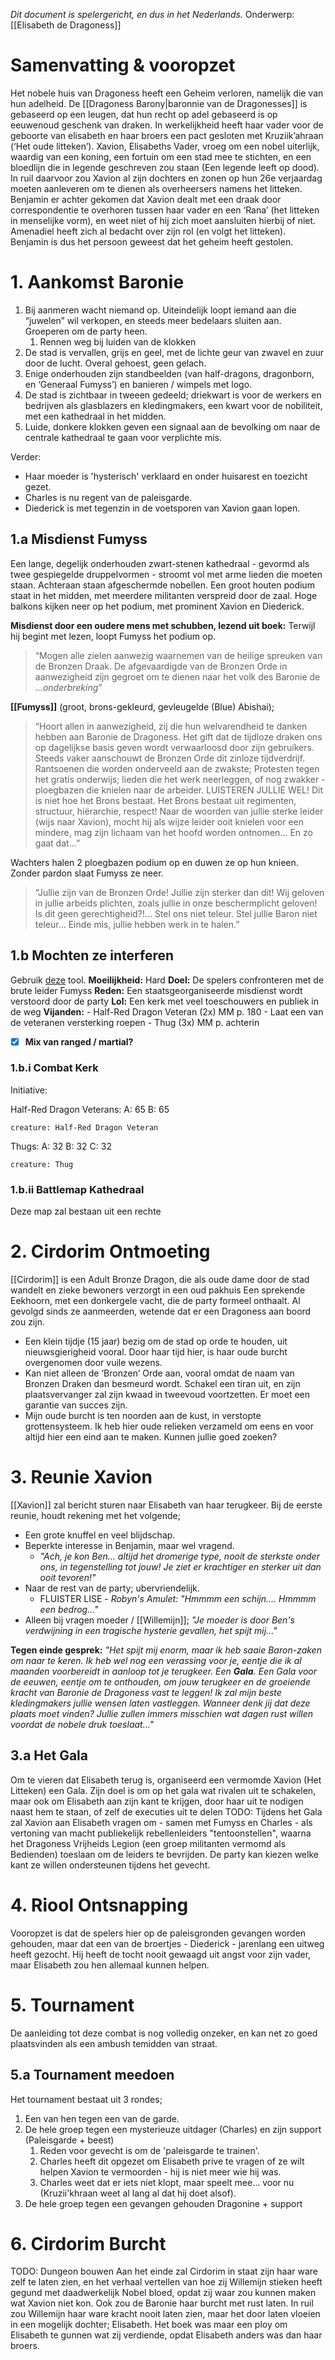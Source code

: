 *Dit document is spelergericht, en dus in het Nederlands.*
Onderwerp: [[Elisabeth de Dragoness]]
# Samenvatting & vooropzet
Het nobele huis van Dragoness heeft een Geheim verloren, namelijk die van hun adelheid. De [[Dragoness Barony|baronnie van de Dragonesses]] is gebaseerd op een leugen, dat hun recht op adel gebaseerd is op eeuwenoud geschenk van draken. In werkelijkheid heeft haar vader voor de geboorte van elisabeth en haar broers een pact gesloten met Kruziik’ahraan (‘Het oude litteken’). Xavion, Elisabeths Vader, vroeg om een nobel uiterlijk, waardig van een koning, een fortuin om een stad mee te stichten, en een bloedlijn die in legende geschreven zou staan (Een legende leeft op dood). In ruil daarvoor zou Xavion al zijn dochters en zonen op hun 26e verjaardag moeten aanleveren om te dienen als overheersers namens het litteken. Benjamin er achter gekomen dat Xavion dealt met een draak door correspondentie te overhoren tussen haar vader en een ‘Rana’ (het litteken in menselijke vorm), en weet niet of hij zich moet aansluiten hierbij of niet. Amenadiel heeft zich al bedacht over zijn rol (en volgt het litteken). Benjamin is dus het persoon geweest dat het geheim heeft gestolen.
# 1. Aankomst Baronie
1. Bij aanmeren wacht niemand op. Uiteindelijk loopt iemand aan die “juwelen” wil verkopen, en steeds meer bedelaars sluiten aan. Groeperen om de party heen. 
	1. Rennen weg bij luiden van de klokken
2. De stad is vervallen, grijs en geel, met de lichte geur van zwavel en zuur door de lucht. Overal gehoest, geen gelach.
3. Enige onderhouden zijn standbeelden (van half-dragons, dragonborn, en ‘Generaal Fumyss’) en banieren / wimpels met logo. 
4. De stad is zichtbaar in tweeen gedeeld; driekwart is voor de werkers en bedrijven als glasblazers en kledingmakers, een kwart voor de nobiliteit, met een kathedraal in het midden.
5. Luide, donkere klokken geven een signaal aan de bevolking om naar de centrale kathedraal te gaan voor verplichte mis.

Verder:
- Haar moeder is 'hysterisch' verklaard en onder huisarest en toezicht gezet.
- Charles is nu regent van de paleisgarde. 
- Diederick is met tegenzin in de voetsporen van Xavion gaan lopen.
## 1.a Misdienst Fumyss
Een lange, degelijk onderhouden zwart-stenen kathedraal - gevormd als twee gespiegelde druppelvormen - stroomt vol met arme lieden die moeten staan. Achteraan staan afgeschermde nobellen. Een groot houten podium staat in het midden, met meerdere militanten verspreid door de zaal. Hoge balkons kijken neer op het podium, met prominent Xavion en Diederick.

**Misdienst door een oudere mens met schubben, lezend uit boek:**
Terwijl hij begint met lezen, loopt Fumyss het podium op.
>“Mogen alle zielen aanwezig waarnemen van de heilige spreuken van de Bronzen Draak. De afgevaardigde van de Bronzen Orde in aanwezigheid zijn gegroet om te dienen naar het volk des Baronie de *…onderbreking*”

**[[Fumyss]]** (groot, brons-gekleurd, gevleugelde (Blue) Abishai);
>“Hoort allen in aanwezigheid, zij die hun welvarendheid te danken hebben aan Baronie de Dragoness. Het gift dat de tijdloze draken ons op dagelijkse basis geven wordt verwaarloosd door zijn gebruikers. Steeds vaker aanschouwt de Bronzen Orde dit zinloze tijdverdrijf. Rantsoenen die worden onderveeld aan de zwakste; Protesten tegen het gratis onderwijs; lieden die het werk neerleggen, of nog zwakker - ploegbazen die knielen naar de arbeider. LUISTEREN JULLIE WEL! Dit is niet hoe het Brons bestaat. Het Brons bestaat uit regimenten, structuur, hiërarchie, respect! Naar de woorden van jullie sterke leider (wijs naar Xavion), mocht hij als wijze leider ooit knielen voor een mindere, mag zijn lichaam van het hoofd worden ontnomen… En zo gaat dat…”

Wachters halen 2 ploegbazen podium op en duwen ze op hun knieen. Zonder pardon slaat Fumyss ze neer.

>“Jullie zijn van de Bronzen Orde! Jullie zijn sterker dan dit! Wij geloven in jullie arbeids plichten, zoals jullie in onze beschermplicht geloven! Is dit geen gerechtigheid?!... Stel ons niet teleur. Stel jullie Baron niet teleur… Einde mis, jullie hebben werk in te halen.”
## 1.b Mochten ze interferen
Gebruik [deze](https://www.dndbeyond.com/encounter-builder) tool.
**Moeilijkheid:** Hard
**Doel:** De spelers confronteren met de brute leider Fumyss
**Reden:** Een staatsgeorganiseerde misdienst wordt verstoord door de party
**Lol:** Een kerk met veel toeschouwers en publiek in de weg
**Vijanden:** 
	- Half-Red Dragon Veteran (2x) MM p. 180
		- Laat een van de veteranen versterking roepen
	- Thug (3x) MM p. achterin
- [x] **Mix van ranged / martial?**
### 1.b.i Combat Kerk
Initiative:


Half-Red Dragon Veterans:
A: 65
B: 65

```statblock
creature: Half-Red Dragon Veteran
```
Thugs:
A: 32
B: 32
C: 32
```statblock
creature: Thug
```
### 1.b.ii Battlemap Kathedraal
Deze map zal bestaan uit een rechte
# 2. Cirdorim Ontmoeting
[[Cirdorim]] is een Adult Bronze Dragon, die als oude dame door de stad wandelt en zieke bewoners verzorgt in een oud pakhuis
Een sprekende Eekhoorn, met een donkergele vacht, die de party formeel onthaalt. Al gevolgd sinds ze aanmeerden, wetende dat er een Dragoness aan boord zou zijn.
- Een klein tijdje (15 jaar) bezig om de stad op orde te houden, uit nieuwsgierigheid vooral. Door haar tijd hier, is haar oude burcht overgenomen door vuile wezens.
- Kan niet alleen de ‘Bronzen’ Orde aan, vooral omdat de naam van Bronzen Draken dan besmeurd wordt. Schakel een tiran uit, en zijn plaatsvervanger zal zijn kwaad in tweevoud voortzetten. Er moet een garantie van succes zijn.
- Mijn oude burcht is ten noorden aan de kust, in verstopte grottensysteem. Ik heb hier oude relieken verzameld om eens en voor altijd hier een eind aan te maken. Kunnen jullie goed zoeken?
# 3. Reunie Xavion
[[Xavion]] zal bericht sturen naar Elisabeth van haar terugkeer. Bij de eerste reunie, houdt rekening met het volgende;
- Een grote knuffel en veel blijdschap.
- Beperkte interesse in Benjamin, maar wel vragend.
	- *"Ach, je kon Ben... altijd het dromerige type, nooit de sterkste onder ons, in tegenstelling tot jouw! Je ziet er krachtiger en sterker uit dan ooit tevoren!"*
- Naar de rest van de party; ubervriendelijk.
	- FLUISTER LISE - *Robyn's Amulet: "Hmmmm een schijn.... Hmmmm een bedrog..."*
- Alleen bij vragen moeder / [[Willemijn]]; *"Je moeder is door Ben's verdwijning in een tragische hysterie gevallen, het spijt mij..."*

**Tegen einde gesprek:** *"Het spijt mij enorm, maar ik heb saaie Baron-zaken om naar te keren. Ik heb wel nog een verassing voor je, eentje die ik al maanden voorbereidt in aanloop tot je terugkeer. Een **Gala**. Een Gala voor de eeuwen, eentje om te onthouden, om jouw terugkeer en de groeiende kracht van Baronie de Dragoness vast te leggen! Ik zal mijn beste kledingmakers jullie wensen laten vastleggen. Wanneer denk jij dat deze plaats moet vinden? Jullie zullen immers misschien wat dagen rust willen voordat de nobele druk toeslaat..."*
## 3.a Het Gala
Om te vieren dat Elisabeth terug is, organiseerd een vermomde Xavion (Het Litteken) een Gala. Zijn doel is om op het gala wat rivalen uit te schakelen, maar ook om Elisabeth aan zijn kant te krijgen, door haar uit te nodigen naast hem te staan, of zelf de executies uit te delen
TODO: Tijdens het Gala zal Xavion aan Elisabeth vragen om - samen met Fumyss en Charles - als vertoning van macht publiekelijk rebellenleiders "tentoonstellen", waarna het Dragoness Vrijheids Legion (een groep militanten vermomd als Bedienden) toeslaan om de leiders te bevrijden. De party kan kiezen welke kant ze willen ondersteunen tijdens het gevecht.
# 4. Riool Ontsnapping
Vooropzet is dat de spelers hier op de paleisgronden gevangen worden gehouden, maar dat een van de broertjes - Diederick -  jarenlang een uitweg heeft gezocht. Hij heeft de tocht nooit gewaagd uit angst voor zijn vader, maar Elisabeth zou hen allemaal kunnen helpen.
# 5. Tournament
De aanleiding tot deze combat is nog volledig onzeker, en kan net zo goed plaatsvinden als een ambush temidden van straat.
## 5.a Tournament meedoen
Het tournament bestaat uit 3 rondes;
1. Een van hen tegen een van de garde.
2. De hele groep tegen een mysterieuze uitdager (Charles) en zijn support (Paleisgarde + beest)
	1. Reden voor gevecht is om de 'paleisgarde te trainen'.
	2. Charles heeft dit opgezet om Elisabeth prive te vragen of ze wilt helpen Xavion te vermoorden - hij is niet meer wie hij was.
	3. Charles weet dat er iets niet klopt, maar speelt mee... voor nu (Kruzii'khraan weet al lang al dat hij doet alsof).
3. De hele groep tegen een gevangen gehouden Dragonine + support

# 6. Cirdorim Burcht
TODO: Dungeon bouwen
Aan het einde zal Cirdorim in staat zijn haar ware zelf te laten zien, en het verhaal vertellen van hoe zij Willemijn stieken heeft gegund met daadwerkelijk Nobel bloed, opdat zij waar zou kunnen maken wat Xavion niet kon. Ook zou de Baronie haar burcht met rust laten. In ruil zou Willemijn haar ware kracht nooit laten zien, maar het door laten vloeien in een mogelijk dochter; Elisabeth. Het boek was maar een ploy om Elisabeth te gunnen wat zij verdiende, opdat Elisabeth anders was dan haar broers.